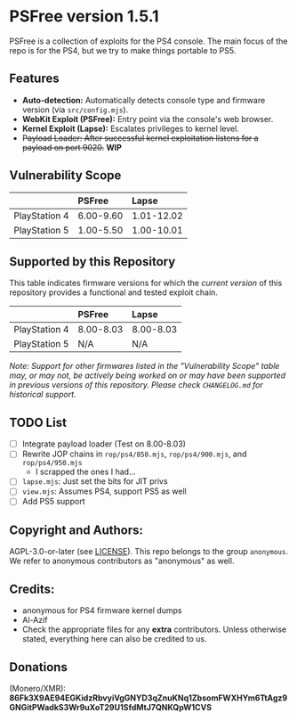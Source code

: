 # PSFree version 1.5.1

PSFree is a collection of exploits for the PS4 console. The main focus of the repo is for the PS4, but we try to make things portable to PS5.

## Features

*   **Auto-detection:** Automatically detects console type and firmware version (via `src/config.mjs`).
*   **WebKit Exploit (PSFree):** Entry point via the console's web browser.
*   **Kernel Exploit (Lapse):** Escalates privileges to kernel level.
*   ~~Payload Loader: After successful kernel exploitation listens for a payload on port 9020.~~ **WIP**

## Vulnerability Scope

|               | PSFree    | Lapse      |
|:--------------|:----------|:-----------|
| PlayStation 4 | 6.00-9.60 | 1.01-12.02 |
| PlayStation 5 | 1.00-5.50 | 1.00-10.01 |

## Supported by this Repository

This table indicates firmware versions for which the *current version* of this repository provides a functional and tested exploit chain.

|               | PSFree    | Lapse      |
|:--------------|:----------|:-----------|
| PlayStation 4 | 8.00-8.03 | 8.00-8.03  |
| PlayStation 5 | N/A       | N/A        |

*Note: Support for other firmwares listed in the "Vulnerability Scope" table may, or may not, be actively being worked on or may have been supported in previous versions of this repository. Please check `CHANGELOG.md` for historical support.*

## TODO List

- [ ] Integrate payload loader (Test on 8.00-8.03)
- [ ] Rewrite JOP chains in `rop/ps4/850.mjs`, `rop/ps4/900.mjs`, and `rop/ps4/950.mjs`
  - I scrapped the ones I had...
- [ ] `lapse.mjs`: Just set the bits for JIT privs
- [ ] `view.mjs`: Assumes PS4, support PS5 as well
- [ ] Add PS5 support

## Copyright and Authors:

AGPL-3.0-or-later (see [LICENSE](LICENSE)). This repo belongs to the group `anonymous`. We refer to anonymous contributors as "anonymous" as well.

## Credits:

* anonymous for PS4 firmware kernel dumps
* Al-Azif
* Check the appropriate files for any **extra** contributors. Unless otherwise stated, everything here can also be credited to us.

## Donations

(Monero/XMR): **86Fk3X9AE94EGKidzRbvyiVgGNYD3qZnuKNq1ZbsomFWXHYm6TtAgz9GNGitPWadkS3Wr9uXoT29U1SfdMtJ7QNKQpW1CVS**
